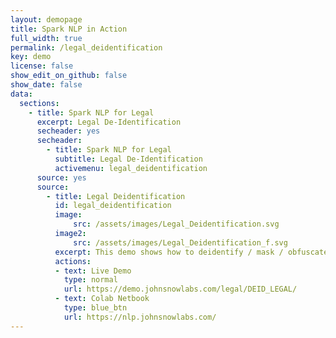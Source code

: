 ```yaml
---
layout: demopage
title: Spark NLP in Action
full_width: true
permalink: /legal_deidentification
key: demo
license: false
show_edit_on_github: false
show_date: false
data:
  sections:  
    - title: Spark NLP for Legal
      excerpt: Legal De-Identification
      secheader: yes
      secheader:
        - title: Spark NLP for Legal
          subtitle: Legal De-Identification
          activemenu: legal_deidentification
      source: yes
      source: 
        - title: Legal Deidentification
          id: legal_deidentification 
          image: 
              src: /assets/images/Legal_Deidentification.svg
          image2: 
              src: /assets/images/Legal_Deidentification_f.svg
          excerpt: This demo shows how to deidentify / mask / obfuscate legal data to be compliant with data privacy regulations as GDPR and CCPA.
          actions:
          - text: Live Demo
            type: normal
            url: https://demo.johnsnowlabs.com/legal/DEID_LEGAL/
          - text: Colab Netbook
            type: blue_btn
            url: https://nlp.johnsnowlabs.com/        
---
```

